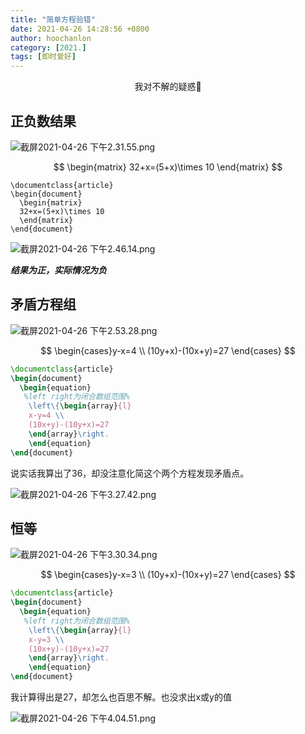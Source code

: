 ```yaml
---
title: "简单方程验错"
date: 2021-04-26 14:28:56 +0800
author: hoochanlon
category: [2021.]
tags: [即时爱好]
---
```


<p style="text-align:center">我对不解的疑惑🤔 </p> <!-- more -->

## 正负数结果

![截屏2021-04-26 下午2.31.55.png](https://i.loli.net/2021/04/26/ulAHsn9SMhrOt7a.png)

$$
\begin{matrix}
  32+x=(5+x)\times 10
\end{matrix}
$$

```
\documentclass{article}
\begin{document}
  \begin{matrix}
  32+x=(5+x)\times 10
  \end{matrix}  
\end{document}
```

![截屏2021-04-26 下午2.46.14.png](https://i.loli.net/2021/04/26/bZSi7w94nOvCcGE.png)

***结果为正，实际情况为负***

## 矛盾方程组

![截屏2021-04-26 下午2.53.28.png](https://i.loli.net/2021/04/26/prmyO3MzfWKvZ76.png)

$$
\begin{cases}y-x=4 \\
(10y+x)-(10x+y)=27
\end{cases}
$$

```latex
\documentclass{article}
\begin{document}
  \begin{equation}
   %left right为闭合数组范围%
    \left\{\begin{array}{l}
    x-y=4 \\
    (10x+y)-(10y+x)=27
    \end{array}\right.
    \end{equation}
\end{document}
```

说实话我算出了36，却没注意化简这个两个方程发现矛盾点。

![截屏2021-04-26 下午3.27.42.png](https://i.loli.net/2021/04/26/NXmVErcl8q1w53k.png)

## 恒等

![截屏2021-04-26 下午3.30.34.png](https://i.loli.net/2021/04/26/6D9TGZ5UXLwNM7r.png)

$$
\begin{cases}y-x=3 \\
(10y+x)-(10x+y)=27
\end{cases}
$$

```latex
\documentclass{article}
\begin{document}
  \begin{equation}
   %left right为闭合数组范围%
    \left\{\begin{array}{l}
    x-y=3 \\
    (10x+y)-(10y+x)=27
    \end{array}\right.
    \end{equation}
\end{document}
```
我计算得出是27，却怎么也百思不解。也没求出x或y的值

![截屏2021-04-26 下午4.04.51.png](https://i.loli.net/2021/04/26/Ptb7BYOp8UDKJXx.png)
